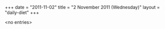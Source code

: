 +++
date = "2011-11-02"
title = "2 November 2011 (Wednesday)"
layout = "daily-diet"
+++

\<no entries\>